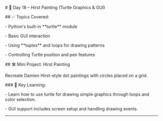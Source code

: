 \# 🎨 Day 18 – Hirst Painting (Turtle Graphics \& GUI)



\## ✅ Topics Covered:

\- Python's built-in \*\*turtle\*\* module

\- Basic GUI interaction

\- Using \*\*tuples\*\* and loops for drawing patterns

\- Controlling Turtle position and pen features



\## 🛠️ Mini Project: Hirst Painting  

Recreate Damien Hirst–style dot paintings with circles placed on a grid.



\### 🧠 Key Learning:

\- Learn how to use turtle for drawing simple graphics through loops and color selection.

\- GUI support includes screen setup and handling drawing events.



---





